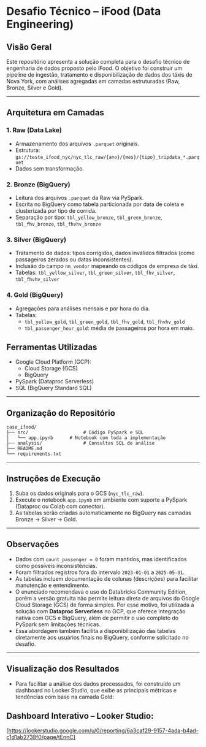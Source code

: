 # Desafio Técnico – iFood (Data Engineering)

## Visão Geral
Este repositório apresenta a solução completa para o desafio técnico de engenharia de dados proposto pelo iFood. O objetivo foi construir um pipeline de ingestão, tratamento e disponibilização de dados dos táxis de Nova York, com análises agregadas em camadas estruturadas (Raw, Bronze, Silver e Gold).

---

## Arquitetura em Camadas

### 1. Raw (Data Lake)
- Armazenamento dos arquivos `.parquet` originais.
- Estrutura: `gs://teste_ifood_nyc/nyc_tlc_raw/{ano}/{mes}/{tipo}_tripdata_*.parquet`
- Dados sem transformação.

### 2. Bronze (BigQuery)
- Leitura dos arquivos `.parquet` da Raw via PySpark.
- Escrita no BigQuery como tabela particionada por data de coleta e clusterizada por tipo de corrida.
- Separação por tipo: `tbl_yellow_bronze`, `tbl_green_bronze`, `tbl_fhv_bronze`, `tbl_fhvhv_bronze`

### 3. Silver (BigQuery)
- Tratamento de dados: tipos corrigidos, dados inválidos filtrados (como passageiros zerados ou datas inconsistentes).
- Inclusão do campo `nm_vendor` mapeando os códigos de empresa de táxi.
- Tabelas: `tbl_yellow_silver`, `tbl_green_silver`, `tbl_fhv_silver`, `tbl_fhvhv_silver`

### 4. Gold (BigQuery)
- Agregações para análises mensais e por hora do dia.
- Tabelas:
  - `tbl_yellow_gold`, `tbl_green_gold`, `tbl_fhv_gold`, `tbl_fhvhv_gold`
  - `tbl_passenger_hour_gold`: média de passageiros por hora em maio.

## Ferramentas Utilizadas
- Google Cloud Platform (GCP):
  - Cloud Storage (GCS)
  - BigQuery
- PySpark (Dataproc Serverless)
- SQL (BigQuery Standard SQL)

---

## Organização do Repositório
```
case_ifood/
├── src/                    # Código PySpark e SQL
│   └── app.ipynb      # Notebook com toda a implementação
├── analysis/               # Consultas SQL de análise
├── README.md               
└── requirements.txt        
```

---

## Instruções de Execução
1. Suba os dados originais para o GCS (`nyc_tlc_raw`).
2. Execute o notebook `app.ipynb` em ambiente com suporte a PySpark (Dataproc ou Colab com conector).
3. As tabelas serão criadas automaticamente no BigQuery nas camadas Bronze → Silver → Gold.

---

## Observações
- Dados com `count_passenger = 0` foram mantidos, mas identificados como possíveis inconsistências.
- Foram filtrados registros fora do intervalo `2023-01-01` a `2025-05-31`.
- As tabelas incluem documentação de colunas (descrições) para facilitar manutenção e entendimento.
- O enunciado recomendava o uso do Databricks Community Edition, porém a versão gratuita não permite leitura direta de arquivos do Google Cloud Storage (GCS) de forma simples. Por esse motivo, foi utilizada a solução com **Dataproc Serverless** no GCP, que oferece integração nativa com GCS e BigQuery, além de permitir o uso completo do PySpark sem limitações técnicas.
- Essa abordagem também facilita a disponibilização das tabelas diretamente aos usuários finais no BigQuery, conforme solicitado no desafio.

---

## Visualização dos Resultados

- Para facilitar a análise dos dados processados, foi construído um dashboard no Looker Studio, que exibe as principais métricas e tendências com base na camada Gold:

## Dashboard Interativo – Looker Studio:
[https://lookerstudio.google.com/u/0/reporting/6a3caf29-9157-4ada-b4ad-c1d1ab2738f0/page/tEnnC]
